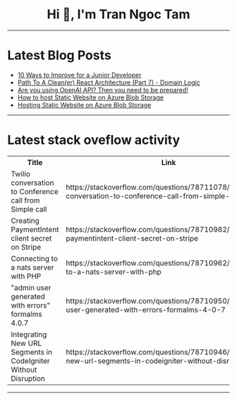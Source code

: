 <h1 align="center">Hi 👋, I'm Tran Ngoc Tam</h1>

---

# Latest Blog Posts 
<!-- BLOG-POST-LIST:START -->
- [10 Ways to Improve for a Junior Developer](https://dev.to/arnaudrenaud/10-ways-to-improve-for-a-junior-developer-22pj)
- [Path To A Clean&lpar;er&rpar; React Architecture &lpar;Part 7&rpar; - Domain Logic](https://dev.to/jkettmann/path-to-a-cleaner-react-architecture-part-7-domain-logic-lg)
- [Are you using OpenAI API? Then you need to be prepared!](https://dev.to/skywarth/are-you-using-openai-api-then-you-need-to-be-prepared-2o60)
- [How to host Static Website on Azure Blob Storage](https://dev.to/yuddy/how-to-host-static-website-on-azure-blob-storage-1fdd)
- [Hosting Static Website on Azure Blob Storage](https://dev.to/celestina_odili/hosting-static-website-on-azure-blob-storage-3aa6)
<!-- BLOG-POST-LIST:END -->

---

# Latest stack oveflow activity
<table>
  <tr><th>Title</th><th>Link</th></tr>
  <!-- STACKOVERFLOW:START --><tr><td>Twilio conversation to Conference call from Simple call</td><td>https://stackoverflow.com/questions/78711078/twilio-conversation-to-conference-call-from-simple-call</td></tr><tr><td>Creating PaymentIntent client secret on Stripe</td><td>https://stackoverflow.com/questions/78710982/creating-paymentintent-client-secret-on-stripe</td></tr><tr><td>Connecting to a nats server with PHP</td><td>https://stackoverflow.com/questions/78710962/connecting-to-a-nats-server-with-php</td></tr><tr><td>&quot;admin user generated with errors&quot; formalms 4.0.7</td><td>https://stackoverflow.com/questions/78710950/admin-user-generated-with-errors-formalms-4-0-7</td></tr><tr><td>Integrating New URL Segments in CodeIgniter Without Disruption</td><td>https://stackoverflow.com/questions/78710946/integrating-new-url-segments-in-codeigniter-without-disruption</td></tr><!-- STACKOVERFLOW:END -->
</table>

---


